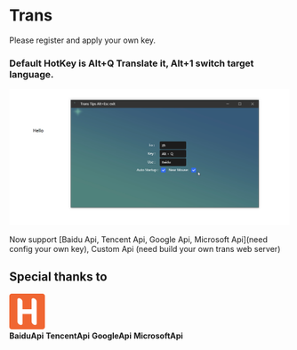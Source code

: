 # Trans
  
Please register and apply your own key.
### Default HotKey is Alt+Q Translate it, Alt+1 switch target language.

![DemoGif](https://raw.githubusercontent.com/AiHaibara/Trans/master/demo2.gif)

Now support [Baidu Api, Tencent Api, Google Api, Microsoft Api](need config your own key), Custom Api (need build your own trans web server)

## Special thanks to
[![HandyControl](https://raw.githubusercontent.com/HandyOrg/HandyOrgResource/master/HandyControl/Resources/icon.png)](https://github.com/HandyOrg/HandyControl/)
<br/>
**BaiduApi**
**TencentApi**
**GoogleApi**
**MicrosoftApi**

